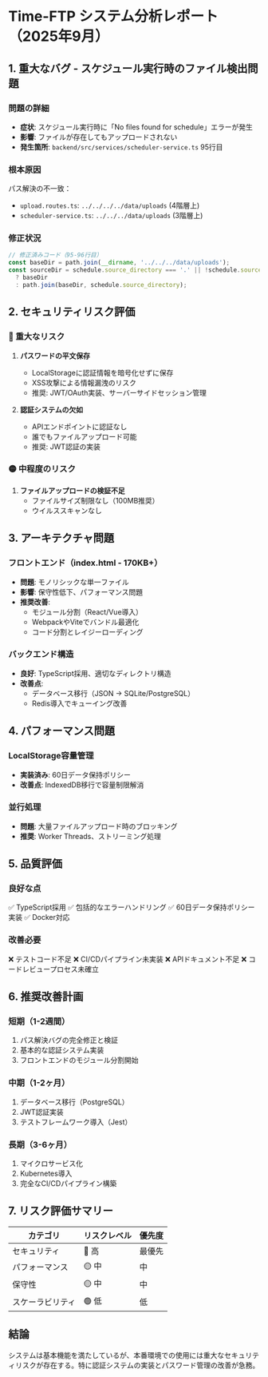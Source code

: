 # Time-FTP システム分析レポート（2025年9月）

## 1. 重大なバグ - スケジュール実行時のファイル検出問題

### 問題の詳細
- **症状**: スケジュール実行時に「No files found for schedule」エラーが発生
- **影響**: ファイルが存在してもアップロードされない
- **発生箇所**: `backend/src/services/scheduler-service.ts` 95行目

### 根本原因
パス解決の不一致：
- `upload.routes.ts`: `../../../../data/uploads` (4階層上)
- `scheduler-service.ts`: `../../../data/uploads` (3階層上)

### 修正状況
```typescript
// 修正済みコード（95-96行目）
const baseDir = path.join(__dirname, '../../../data/uploads');
const sourceDir = schedule.source_directory === '.' || !schedule.source_directory 
  ? baseDir 
  : path.join(baseDir, schedule.source_directory);
```

## 2. セキュリティリスク評価

### 🔴 重大なリスク
1. **パスワードの平文保存**
   - LocalStorageに認証情報を暗号化せずに保存
   - XSS攻撃による情報漏洩のリスク
   - 推奨: JWT/OAuth実装、サーバーサイドセッション管理

2. **認証システムの欠如**
   - APIエンドポイントに認証なし
   - 誰でもファイルアップロード可能
   - 推奨: JWT認証の実装

### 🟡 中程度のリスク
1. **ファイルアップロードの検証不足**
   - ファイルサイズ制限なし（100MB推奨）
   - ウイルススキャンなし

## 3. アーキテクチャ問題

### フロントエンド（index.html - 170KB+）
- **問題**: モノリシックな単一ファイル
- **影響**: 保守性低下、パフォーマンス問題
- **推奨改善**:
  - モジュール分割（React/Vue導入）
  - WebpackやViteでバンドル最適化
  - コード分割とレイジーローディング

### バックエンド構造
- **良好**: TypeScript採用、適切なディレクトリ構造
- **改善点**: 
  - データベース移行（JSON → SQLite/PostgreSQL）
  - Redis導入でキューイング改善

## 4. パフォーマンス問題

### LocalStorage容量管理
- **実装済み**: 60日データ保持ポリシー
- **改善点**: IndexedDB移行で容量制限解消

### 並行処理
- **問題**: 大量ファイルアップロード時のブロッキング
- **推奨**: Worker Threads、ストリーミング処理

## 5. 品質評価

### 良好な点
✅ TypeScript採用
✅ 包括的なエラーハンドリング
✅ 60日データ保持ポリシー実装
✅ Docker対応

### 改善必要
❌ テストコード不足
❌ CI/CDパイプライン未実装
❌ APIドキュメント不足
❌ コードレビュープロセス未確立

## 6. 推奨改善計画

### 短期（1-2週間）
1. パス解決バグの完全修正と検証
2. 基本的な認証システム実装
3. フロントエンドのモジュール分割開始

### 中期（1-2ヶ月）
1. データベース移行（PostgreSQL）
2. JWT認証実装
3. テストフレームワーク導入（Jest）

### 長期（3-6ヶ月）
1. マイクロサービス化
2. Kubernetes導入
3. 完全なCI/CDパイプライン構築

## 7. リスク評価サマリー

| カテゴリ | リスクレベル | 優先度 |
|---------|------------|--------|
| セキュリティ | 🔴 高 | 最優先 |
| パフォーマンス | 🟡 中 | 中 |
| 保守性 | 🟡 中 | 中 |
| スケーラビリティ | 🟢 低 | 低 |

## 結論
システムは基本機能を満たしているが、本番環境での使用には重大なセキュリティリスクが存在する。特に認証システムの実装とパスワード管理の改善が急務。